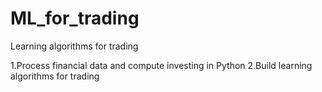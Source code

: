 # ML_for_trading
Learning algorithms for trading

1.Process financial data and compute investing in Python
2.Build learning algorithms for trading
